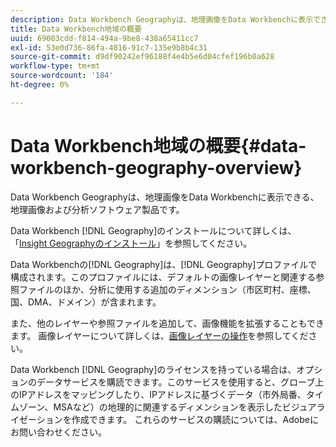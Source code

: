 ```yaml
---
description: Data Workbench Geographyは、地理画像をData Workbenchに表示できる、地理画像および分析ソフトウェア製品です。
title: Data Workbench地域の概要
uuid: 69003cdd-f814-494a-9be8-438a65411cc7
exl-id: 53e0d736-86fa-4816-91c7-135e9b8b4c31
source-git-commit: d9df90242ef96188f4e4b5e6d04cfef196b0a628
workflow-type: tm+mt
source-wordcount: '184'
ht-degree: 0%

---
```


# Data Workbench地域の概要{#data-workbench-geography-overview}

Data Workbench Geographyは、地理画像をData Workbenchに表示できる、地理画像および分析ソフトウェア製品です。

Data Workbench [!DNL Geography]のインストールについて詳しくは、「[Insight Geographyのインストール](../../home/c-geo-oview/c-inst-geo/c-inst-geo.md)」を参照してください。

Data Workbenchの[!DNL Geography]は、[!DNL Geography]プロファイルで構成されます。このプロファイルには、デフォルトの画像レイヤーと関連する参照ファイルのほか、分析に使用する追加のディメンション（市区町村、座標、国、DMA、ドメイン）が含まれます。

また、他のレイヤーや参照ファイルを追加して、画像機能を拡張することもできます。 画像レイヤーについて詳しくは、[画像レイヤーの操作](https://docs.adobe.com/content/help/en/data-workbench/using/client/imagery-layers/c-ustd-img-layers.html)を参照してください。

Data Workbench [!DNL Geography]のライセンスを持っている場合は、オプションのデータサービスを購読できます。このサービスを使用すると、グローブ上のIPアドレスをマッピングしたり、IPアドレスに基づくデータ（市外局番、タイムゾーン、MSAなど）の地理的に関連するディメンションを表示したビジュアライゼーションを作成できます。 これらのサービスの購読については、Adobeにお問い合わせください。
